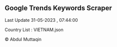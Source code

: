 

## Google Trends Keywords Scraper 
 
Last Update 31-05-2023 , 07:44:00

Country List :
VIETNAM.json



© Abdul Muttaqin 
